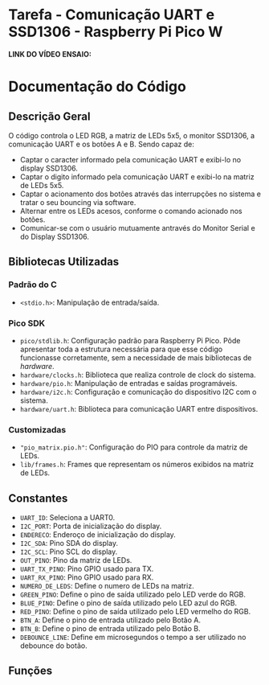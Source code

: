 # Tarefa - Comunicação UART e SSD1306 - Raspberry Pi Pico W

**LINK DO VÍDEO ENSAIO:** 

# Documentação do Código

## **Descrição Geral**

O código controla o LED RGB, a matriz de LEDs 5x5, o monitor SSD1306, a comunicação UART e os botões A e B. Sendo capaz de:
- Captar o caracter informado pela comunicação UART e exibi-lo no display SSD1306.
- Captar o digito informado pela comunicação UART e exibi-lo na matriz de LEDs 5x5.
- Captar o acionamento dos botões através das interrupções no sistema e tratar o seu bouncing via software.
- Alternar entre os LEDs acesos, conforme o comando acionado nos botões.
- Comunicar-se com o usuário mutuamente antravés do Monitor Serial e do Display SSD1306.

## **Bibliotecas Utilizadas**

### **Padrão do C**
- `<stdio.h>`: Manipulação de entrada/saída.

### **Pico SDK**
- `pico/stdlib.h`: Configuração padrão para Raspberry Pi Pico. Pôde apresentar toda a estrutura necessária para que esse código funcionasse corretamente, sem a necessidade de mais bibliotecas de *hardware*.
- `hardware/clocks.h`: Biblioteca que realiza controle de clock do sistema.
- `hardware/pio.h`: Manipulação de entradas e saídas programáveis.
- `hardware/i2c.h`: Configuração e comunicação do dispositivo I2C com o sistema.
- `hardware/uart.h`: Biblioteca para comunicação UART entre dispositivos.

### **Customizadas**
- `"pio_matrix.pio.h"`: Configuração do PIO para controle da matriz de LEDs.
- `lib/frames.h`: Frames que representam os números exibidos na matriz de LEDs.

## **Constantes**
- `UART_ID`: Seleciona a UART0.
- `I2C_PORT`: Porta de inicialização do display.
- `ENDERECO`: Enderoço de inicialização do display.
- `I2C_SDA`: Pino SDA do display.
- `I2C_SCL`: Pino SCL do display.
- `OUT_PINO`: Pino da matriz de LEDs.
- `UART_TX_PINO`: Pino GPIO usado para TX.
- `UART_RX_PINO`: Pino GPIO usado para RX.
- `NUMERO_DE_LEDS`: Define o numero de LEDs na matriz.
- `GREEN_PINO`: Define o pino de saída utilizado pelo LED verde do RGB.
- `BLUE_PINO`: Define o pino de saída utilizado pelo LED azul do RGB.
- `RED_PINO`: Define o pino de saída utilizado pelo LED vermelho do RGB.
- `BTN_A`: Define o pino de entrada utilizado pelo Botão A.
- `BTN_B`: Define o pino de entrada utilizado pelo Botão B.
- `DEBOUNCE_LINE`: Define em microsegundos o tempo a ser utilizado no debounce do botão.

## **Funções**